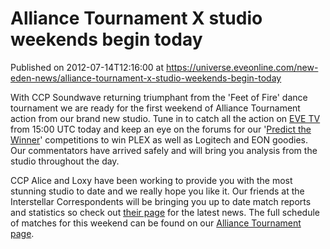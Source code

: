 # Alliance Tournament X studio weekends begin today
Published on 2012-07-14T12:16:00 at https://universe.eveonline.com/new-eden-news/alliance-tournament-x-studio-weekends-begin-today

With CCP Soundwave returning triumphant from the 'Feet of Fire' dance tournament we are ready for the first weekend of Alliance Tournament action from our brand new studio. Tune in to catch all the action on [EVE TV](http://community.eveonline.com/en/tournament/evetv) from 15:00 UTC today and keep an eye on the forums for our '[Predict the Winner](https://forums.eveonline.com/default.aspx?g=posts&t=132524&find=unread)' competitions to win PLEX as well as Logitech and EON goodies. Our commentators have arrived safely and will bring you analysis from the studio throughout the day.

CCP Alice and Loxy have been working to provide you with the most stunning studio to date and we really hope you like it. Our friends at the Interstellar Correspondents will be bringing you up to date match reports and statistics so check out [their page](http://at.eve-ic.net/10/) for the latest news. The full schedule of matches for this weekend can be found on our [Alliance Tournament page](http://community.eveonline.com/en/tournament/schedule/groups).
